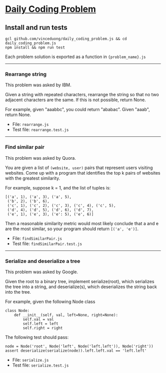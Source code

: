 # [Daily Coding Problem](https://www.dailycodingproblem.com)

## Install and run tests

```
gcl github.com/vinceduong/daily_coding_problem.js && cd daily_coding_problem.js
npm install && npm run test  
```

Each problem solution is exported as a function in `{problem_name}.js`

---

### Rearrange string

This problem was asked by IBM.

Given a string with repeated characters, rearrange the string so that no two adjacent characters are the same. If this is not possible, return None.

For example, given "aaabbc", you could return "ababac". Given "aaab", return None.

- File: `rearrange.js`
- Test file: `rearrange.test.js`

---

### Find similar pair

This problem was asked by Quora.

You are given a list of `(website, user)` pairs that represent users visiting websites. Come up with a program that identifies the top k pairs of websites with the greatest similarity.

For example, suppose k = 1, and the list of tuples is:

```
[('a', 1), ('a', 3), ('a', 5),
 ('b', 2), ('b', 6),
 ('c', 1), ('c', 2), ('c', 3), ('c', 4), ('c', 5),
 ('d', 4), ('d', 5), ('d', 6), ('d', 7),
 ('e', 1), ('e', 3), ('e': 5), ('e', 6)]
```

Then a reasonable similarity metric would most likely conclude that a and e are the most similar, so your program should return `[('a', 'e')]`.

- File: `findSimilarPair.js`
- Test file: `findSimilarPair.test.js`

---

### Serialize and deserialize a tree

This problem was asked by Google.

Given the root to a binary tree, implement serialize(root), which serializes the tree into a string, and deserialize(s), which deserializes the string back into the tree.

For example, given the following Node class
```
class Node:
    def __init__(self, val, left=None, right=None):
        self.val = val
        self.left = left
        self.right = right
```
The following test should pass:

```
node = Node('root', Node('left', Node('left.left')), Node('right'))
assert deserialize(serialize(node)).left.left.val == 'left.left'
```

- File: `serialize.js`
- Test file: `serialize.test.js`

